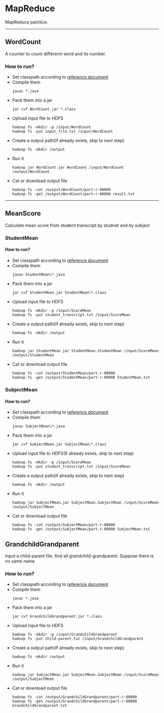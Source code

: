 # MapReduce
MapReduce parctice.

---

## WordCount
A counter to count differernt word and its number.

### How to run?
- Set classpath according to [reference document][1]
- Compile them
  ``` shell
  javac *.java
  ```
- Pack them into a jar
  ``` shell
  jar cvf WordCount.jar *.class
  ```
- Upload input file to HDFS
  ``` shell
  hadoop fs -mkdir -p /input/WordCount
  hadoop fs -put input_file.txt /input/WordCount
  ```
- Create a output path(If already exists, skip to next step)
  ``` shell
  hadoop fs -mkdir /output
  ```
- Run it
  ``` shell
  hadoop jar WordCount.jar WordCount /input/WordCount /output/WordCount
  ```
- Cat or download output file
  ``` shell
  hadoop fs -cat /output/WordCount/part-r-00000
  hadoop fs -get /output/WordCount/part-r-00000 result.txt
  ```

---

## MeanScore
Calculate mean score from student transcript by studnet and by subject

### StudentMean
#### How to run?
- Set classpath according to [reference document][1]
- Compile them
  ``` shell
  javac StudentMean\*.java
  ```
- Pack them into a jar
  ``` shell
  jar cvf StudentMean.jar StudentMean\*.class
  ```
- Upload input file to HDFS
  ``` shell
  hadoop fs -mkdir -p /input/ScoreMean
  hadoop fs -put student_transcript.txt /input/ScoreMean
  ```
- Create a output path(If already exists, skip to next step)
  ``` shell
  hadoop fs -mkdir /output
  ```
- Run it
  ``` shell
  hadoop jar StudentMean.jar StudentMean.StudentMean /input/ScoreMean /output/StudentMean
  ```
- Cat or download output file
  ``` shell
  hadoop fs -cat /output/StudentMean/part-r-00000
  hadoop fs -get /output/StudentMean/part-r-00000 StudentMean.txt
  ```

### SubjectMean
#### How to run?
- Set classpath according to [reference document][1]
- Compile them
  ``` shell
  javac SubjectMean\*.java
  ```
- Pack them into a jar
  ``` shell
  jar cvf SubjectMean.jar SubjectMean\*.class
  ```
- Upload input file to HDFS(If already exists, skip to next step)
  ``` shell
  hadoop fs -mkdir -p /input/ScoreMean
  hadoop fs -put student_transcript.txt /input/ScoreMean
  ```
- Create a output path(If already exists, skip to next step)
  ``` shell
  hadoop fs -mkdir /output
  ```
- Run it
  ``` shell
  hadoop jar SubjectMean.jar SubjectMean.SubjectMean /input/ScoreMean /output/SubjectMean
  ```
- Cat or download output file
  ``` shell
  hadoop fs -cat /output/SubjectMean/part-r-00000
  hadoop fs -get /output/SubjectMean/part-r-00000 SubjectMean.txt
  ```

## GrandchildGrandparent
Input a child-parent file, find all grandchild-grandparent. Suppose there is no same name

### How to run?
- Set classpath according to [reference document][1]
- Compile them
  ``` shell
  javac *.java
  ```
- Pack them into a jar
  ``` shell
  jar cvf GrandchildGrandparent.jar *.class
  ```
- Upload input file to HDFS
  ``` shell
  hadoop fs -mkdir -p /input/GrandchildGrandparent
  hadoop fs -put child-parent.txt /input/GrandchildGrandparent
  ```
- Create a output path(If already exists, skip to next step)
  ``` shell
  hadoop fs -mkdir /output
  ```
- Run it
  ``` shell
  hadoop jar SubjectMean.jar SubjectMean.SubjectMean /input/ScoreMean /output/SubjectMean
  ```
- Cat or download output file
  ``` shell
  hadoop fs -cat /output/GrandchildGrandparent/part-r-00000
  hadoop fs -get /output/GrandchildGrandparent/part-r-00000 GrandchildGrandparent.txt
  ```

[1]: https://github.com/LittleGreenMouse/HDFSTest/blob/master/Install_hadoop_on_win10.md#set-classpath-for-java-program